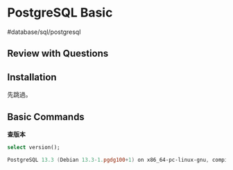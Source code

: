 # PostgreSQL Basic

#database/sql/postgresql

## Review with Questions

## Installation

先跳過。

## Basic Commands

**查版本**

```sql
select version();
```

```powershell
PostgreSQL 13.3 (Debian 13.3-1.pgdg100+1) on x86_64-pc-linux-gnu, compiled by gcc (Debian 8.3.0-6) 8.3.0, 64-bit
```
